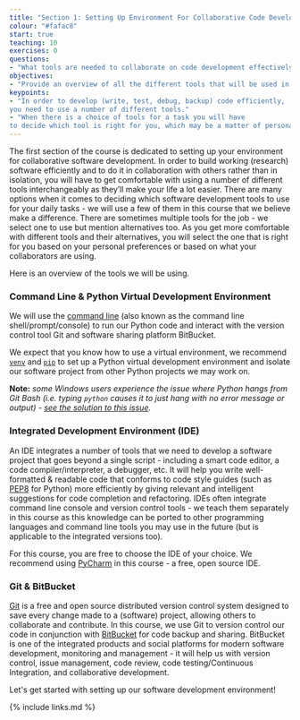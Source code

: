 ```yaml
---
title: "Section 1: Setting Up Environment For Collaborative Code Development"
colour: "#fafac8"
start: true
teaching: 10
exercises: 0
questions:
- "What tools are needed to collaborate on code development effectively?"
objectives:
- "Provide an overview of all the different tools that will be used in this course."
keypoints:
- "In order to develop (write, test, debug, backup) code efficiently,
you need to use a number of different tools."
- "When there is a choice of tools for a task you will have
to decide which tool is right for you, which may be a matter of personal preference or what the team or community you belong to is using."
---
```


The first section of the course is dedicated to setting up your environment for collaborative software development.
In order to build working (research) software
efficiently and to do it in collaboration with others rather than in isolation, you will have to get comfortable
with using a number of different tools interchangeably as they’ll make your life a lot easier.
There are many options when it comes to deciding which software development tools to use for your daily tasks - we
will use a few of them in this course that we believe make a difference. There are sometimes multiple tools for the
job - we select one to use but mention alternatives too. As you get more comfortable with different tools and
their alternatives, you will select the one that is right for you based on your personal preferences or
based on what your collaborators are using.

Here is an overview of the tools we will be using.

### Command Line & Python Virtual Development Environment
We will use the [command line](https://en.wikipedia.org/wiki/Shell_(computing))
(also known as the command line shell/prompt/console) to run our Python code and
interact with the version control tool Git and software sharing platform BitBucket. 

We expect that you know how to use a virtual environment, we recommend
[`venv`](https://docs.python.org/3/library/venv.html) and [`pip`](https://pip.pypa.io/en/stable/)
to set up a Python virtual development environment and isolate our software project 
from other Python projects we may work on.

**Note:** *some Windows users experience the issue where Python hangs from Git Bash (i.e. 
typing `python` causes it to just hang with no error message or output) - 
[see the solution to this issue](../common-issues/index.html#python-hangs-in-git-bash).*

### Integrated Development Environment (IDE)
An IDE integrates a number of tools that we need to develop a software project
that goes beyond a single script - including a smart code editor,
a code compiler/interpreter, a debugger, etc. It will help you write well-formatted & readable code that conforms to
code style guides (such as [PEP8](https://www.python.org/dev/peps/pep-0008/) for Python) more efficiently by giving relevant and intelligent suggestions for
code completion and refactoring.
IDEs often integrate command line console and version control tools - we teach
them separately in this course as this knowledge can be ported to other programming languages and command line tools
you may use in the future (but is applicable to the integrated versions too).

For this course, you are free to choose the IDE of your choice. We recommend using [PyCharm](https://www.jetbrains.com/pycharm/) in this course - a free, open source IDE.

### Git & BitBucket
[Git](https://git-scm.com/) is a free and open source distributed version control system designed to save every change made to a
(software) project, allowing others to collaborate and contribute. In this course,
we use Git to version control our code in conjunction with [BitBucket](https://bitbucket.org/) for code backup and sharing.
BitBucket is one of the integrated products and
social platforms for modern software development, monitoring and management - it will help us with
version control, issue management, code review, code testing/Continuous Integration, and collaborative development.

Let's get started with setting up our software development environment!

{% include links.md %}
